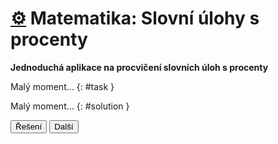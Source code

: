 [//]: # (##NAME## matematika-slovni-ulohy-s-procenty)
[//]: # (##DESCRIPTION## Aplikace: Matematika: Slovní úlohy s procenty)
[//]: # (##APICALL## matematika-slovni-ulohy-s-procenty.cgi)

# [&#9881;](/aplikace.html) Matematika: Slovní úlohy s procenty

**Jednoduchá aplikace na procvičení slovních úloh s procenty**

Malý moment...
{: #task }

Malý moment...
{: #solution }

<button onclick="toggleSolution()">Řešení</button>
<button onclick="getTask()">Další</button>
